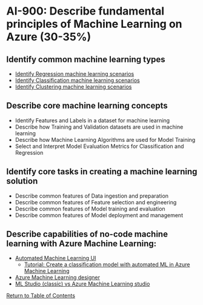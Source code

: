# AI-900: Describe fundamental principles of Machine Learning on Azure (30-35%)

## Identify common machine learning types
- [Identify Regression machine learning scenarios](https://docs.microsoft.com/en-us/azure/machine-learning/studio-module-reference/machine-learning-initialize-model-regression)
- [Identify Classification machine learning scenarios](https://docs.microsoft.com/en-us/azure/machine-learning/studio-module-reference/machine-learning-initialize-model-classification)
- [Identify Clustering machine learning scenarios](https://docs.microsoft.com/en-us/azure/machine-learning/studio-module-reference/machine-learning-initialize-model-clustering)

## Describe core machine learning concepts
- Identify Features and Labels in a dataset for machine learning
- Describe how Training and Validation datasets are used in machine learning
- Describe how Machine Learning Algorithms are used for Model Training
- Select and Interpret Model Evaluation Metrics for Classification and Regression

## Identify core tasks in creating a machine learning solution
- Describe common features of Data ingestion and preparation
- Describe common features of Feature selection and engineering
- Describe common features of Model training and evaluation
- Describe common features of Model deployment and management

## Describe capabilities of no-code machine learning with Azure Machine Learning:
- [Automated Machine Learning UI](https://docs.microsoft.com/en-us/azure/machine-learning/concept-automated-ml)
    - [Tutorial: Create a classification model with automated ML in Azure Machine Learning](https://docs.microsoft.com/en-us/azure/machine-learning/tutorial-first-experiment-automated-ml)
- [Azure Machine Learning designer](https://docs.microsoft.com/en-us/azure/machine-learning/concept-designer)
- [ML Studio (classic) vs Azure Machine Learning studio](https://docs.microsoft.com/en-us/azure/machine-learning/overview-what-is-machine-learning-studio#ml-studio-classic-vs-azure-machine-learning-studio)

[Return to Table of Contents](README.md)